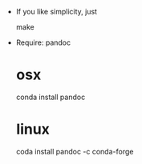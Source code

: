 - If you like simplicity, just

    make

- Require: pandoc

   # osx
   conda install pandoc

   # linux
   coda install pandoc -c conda-forge
